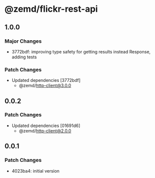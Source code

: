 # @zemd/flickr-rest-api

## 1.0.0

### Major Changes

- 3772bdf: improving type safety for getting results instead Response, adding tests

### Patch Changes

- Updated dependencies [3772bdf]
  - @zemd/http-client@3.0.0

## 0.0.2

### Patch Changes

- Updated dependencies [01691d6]
  - @zemd/http-client@2.0.0

## 0.0.1

### Patch Changes

- 4023ba4: initial version

